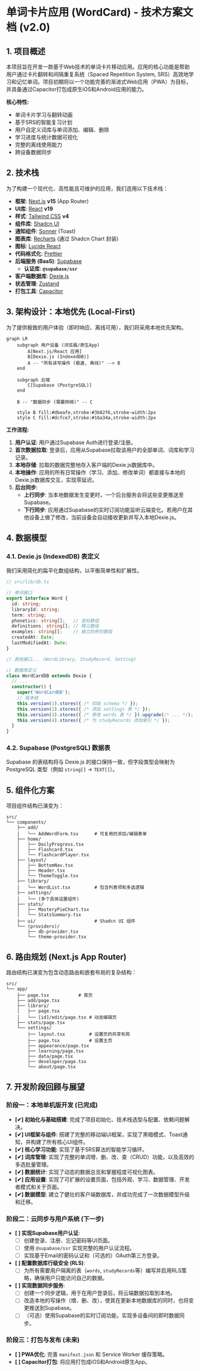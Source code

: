 # 单词卡片应用 (WordCard) - 技术方案文档 (v2.0)

## 1. 项目概述

本项目旨在开发一款基于Web技术的单词卡片移动应用。应用的核心功能是帮助用户通过卡片翻转和间隔重复系统（Spaced Repetition System, SRS）高效地学习和记忆单词。项目初期将以一个功能完善的渐进式Web应用（PWA）为目标，并具备通过Capacitor打包成原生iOS和Android应用的能力。

**核心特性:**
- 单词卡片学习与翻转动画
- 基于SRS的智能复习计划
- 用户自定义词库与单词添加、编辑、删除
- 学习进度与统计数据可视化
- 完整的离线使用能力
- 跨设备数据同步

## 2. 技术栈

为了构建一个现代化、高性能且可维护的应用，我们选用以下技术栈：

- **框架**: [Next.js](https://nextjs.org/) **v15** (App Router)
- **UI库**: [React](https://react.dev/) **v19**
- **样式**: [Tailwind CSS](https://tailwindcss.com/) **v4**
- **组件库**: [Shadcn UI](https://ui.shadcn.com/)
- **通知组件**: [Sonner](https://sonner.emilkowal.ski/) (Toast)
- **图表库**: [Recharts](https://recharts.org/) (通过 Shadcn Chart 封装)
- **图标**: [Lucide React](https://lucide.dev/)
- **代码格式化**: [Prettier](https://prettier.io/)
- **后端服务 (BaaS)**: [Supabase](https://supabase.com/)
  - **认证库**: **`@supabase/ssr`**
- **客户端数据库**: [Dexie.js](https://dexie.org/)
- **状态管理**: [Zustand](https://zustand-demo.pmnd.rs/)
- **打包工具**: [Capacitor](https://capacitorjs.com/)

## 3. 架构设计：本地优先 (Local-First)

为了提供极致的用户体验（即时响应、离线可用），我们将采用本地优先架构。

```mermaid
graph LR
    subgraph 用户设备 (浏览器/原生App)
        A[Next.js/React 应用]
        B[Dexie.js (IndexedDB)]
        A -- "所有读写操作 (极速, 离线)" --> B
    end

    subgraph 云端
        C[Supabase (PostgreSQL)]
    end

    B -- "数据同步 (需要网络)" -- C

    style B fill:#dbeafe,stroke:#3b82f6,stroke-width:2px
    style C fill:#dcfce7,stroke:#16a34a,stroke-width:2px
```

**工作流程:**
1.  **用户认证**: 用户通过Supabase Auth进行登录/注册。
2.  **首次数据拉取**: 登录后，应用从Supabase拉取该用户的全部单词、词库和学习记录。
3.  **本地存储**: 拉取的数据完整地存入客户端的Dexie.js数据库中。
4.  **本地操作**: 应用的所有日常操作（学习、添加、修改单词）都直接与本地的Dexie.js数据库交互，实现零延迟。
5.  **后台同步**:
    - **上行同步**: 当本地数据发生变更时，一个后台服务会将这些变更推送至Supabase。
    - **下行同步**: 应用通过Supabase的实时订阅功能监听云端变化。若用户在其他设备上做了修改，当前设备会自动接收更新并写入本地Dexie.js。

## 4. 数据模型

### 4.1. Dexie.js (IndexedDB) 表定义

我们采用简化的扁平化数组结构，以平衡简单性和扩展性。

```typescript
// src/lib/db.ts

// 单词接口
export interface Word {
  id: string;
  libraryId: string;
  term: string;
  phonetics: string[];   // 音标数组
  definitions: string[]; // 释义数组
  examples: string[];    // 独立的例句数组
  createdAt: Date;
  lastModifiedAt: Date;
}

// 其他接口... (WordLibrary, StudyRecord, Setting)

// 数据库定义
class WordCardDB extends Dexie {
  // ...
  constructor() {
    super('WordCardDB');
    // 版本链
    this.version(1).stores({ /* 初始 schema */ });
    this.version(2).stores({ /* 添加 settings 表 */ });
    this.version(3).stores({ /* 修改 words 表 */ }).upgrade(/* ... */);
    this.version(4).stores({ /* 为 studyRecords 添加索引 */ });
  }
}
```

### 4.2. Supabase (PostgreSQL) 数据表
Supabase 的表结构将与 Dexie.js 的接口保持一致，但字段类型会映射为 PostgreSQL 类型（例如 `string[]` -> `TEXT[]`）。

## 5. 组件化方案

项目组件结构已演变为：
```
src/
└── components/
    ├── add/
    │   └── AddWordForm.tsx      # 可复用的添加/编辑表单
    ├── home/
    │   ├── DailyProgress.tsx
    │   ├── Flashcard.tsx
    │   └── FlashcardPlayer.tsx
    ├── layout/
    │   ├── BottomNav.tsx
    │   ├── Header.tsx
    │   └── ThemeToggle.tsx
    ├── library/
    │   └── WordList.tsx         # 包含列表项和多选逻辑
    ├── settings/
    │   └── (多个具体设置组件)
    ├── stats/
    │   ├── MasteryPieChart.tsx
    │   └── StatsSummary.tsx
    ├── ui/                      # Shadcn UI 组件
    └── (providers)/
        ├── db-provider.tsx
        └── theme-provider.tsx
```

## 6. 路由规划 (Next.js App Router)

路由结构已演变为包含动态路由和嵌套布局的复杂结构：
```
src/
└── app/
    ├── page.tsx           # 首页
    ├── add/page.tsx
    ├── library/
    │   ├── page.tsx
    │   └── [id]/edit/page.tsx # 动态编辑页
    ├── stats/page.tsx
    └── settings/
        ├── layout.tsx         # 设置页的共享布局
        ├── page.tsx           # 设置主页
        ├── appearance/page.tsx
        ├── learning/page.tsx
        ├── data/page.tsx
        ├── developer/page.tsx
        └── about/page.tsx
```

## 7. 开发阶段回顾与展望

### **阶段一：本地单机版开发 (已完成)**

-   **[✔] 初始化与基础搭建**: 完成了项目初始化、技术栈选型与配置、依赖问题解决。
-   **[✔] UI框架与组件**: 搭建了完整的移动端UI框架，实现了黑暗模式、Toast通知，并构建了所有核心UI组件。
-   **[✔] 核心学习功能**: 实现了基于SRS算法的智能学习循环。
-   **[✔] 词库管理**: 实现了完整的单词增、删、改、查（CRUD）功能，以及高效的多选批量管理。
-   **[✔] 数据统计**: 实现了动态的数据总览和掌握程度可视化图表。
-   **[✔] 应用设置**: 实现了可扩展的设置页面，包括外观、学习、数据管理、开发者模式和关于页面。
-   **[✔] 数据模型**: 建立了健壮的客户端数据库，并成功完成了一次数据模型升级和迁移。

### **阶段二：云同步与用户系统 (下一步)**

-   **[ ] 实现Supabase用户认证**:
    - [ ] 创建登录、注册、忘记密码等UI页面。
    - [ ] 使用 `@supabase/ssr` 实现完整的用户认证流程。
    - [ ] 实现基于Email的密码认证和（可选的）OAuth第三方登录。
-   **[ ] 配置数据库行级安全 (RLS)**:
    - [ ] 为所有需要用户隔离的表（`words`, `studyRecords`等）编写并启用RLS策略，确保用户只能访问自己的数据。
-   **[ ] 实现数据同步服务**:
    - [ ] 创建一个同步逻辑，用于在用户登录后，将云端数据拉取到本地。
    - [ ] 改造本地的写操作（增、删、改），使其在更新本地数据库的同时，也将变更推送到Supabase。
    - [ ] （可选）使用Supabase的实时订阅功能，实现多设备间的即时数据同步。

### **阶段三：打包与发布 (未来)**
-   **[ ] PWA优化**: 完善 `manifest.json` 和 Service Worker 缓存策略。
-   **[ ] Capacitor打包**: 将应用打包成iOS和Android原生App。